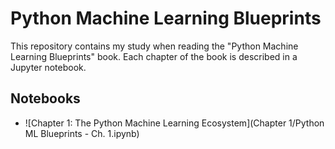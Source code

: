 # Python Machine Learning Blueprints
This repository contains my study when reading the "Python Machine Learning Blueprints" book. Each chapter of the book is described in a Jupyter notebook.

## Notebooks
-  ![Chapter 1: The Python Machine Learning Ecosystem](Chapter 1/Python ML Blueprints - Ch. 1.ipynb)
